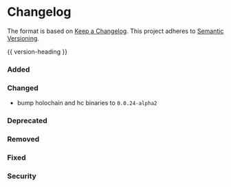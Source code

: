 # Changelog
The format is based on [Keep a Changelog](https://keepachangelog.com/en/1.0.0/).
This project adheres to [Semantic Versioning](https://semver.org/spec/v2.0.0.html).

{{ version-heading }}

### Added

### Changed

- bump holochain and hc binaries to `0.0.24-alpha2`

### Deprecated

### Removed

### Fixed

### Security
